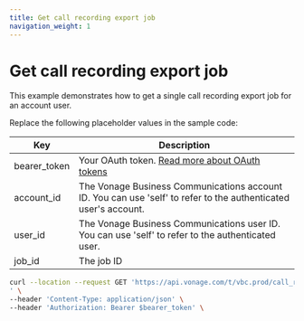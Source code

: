 ```yaml
---
title: Get call recording export job
navigation_weight: 1
---
```


# Get call recording export job

This example demonstrates how to get a single call recording export job for an account user.

Replace the following placeholder values in the sample code:

| Key | Description |
| --- | ----------- |
| bearer_token      | Your OAuth token. [Read more about OAuth tokens](/getting-started/create-a-developer-account) |
| account_id        | The Vonage Business Communications account ID. You can use 'self' to refer to the authenticated user's account. |
| user_id           | The Vonage Business Communications user ID. You can use 'self' to refer to the authenticated user. |
| job_id            | The job ID |

``` bash
curl --location --request GET 'https://api.vonage.com/t/vbc.prod/call_recording/api/accounts/$account_id/users/$user_id/call_recordings/jobs/$job_id
' \
--header 'Content-Type: application/json' \
--header 'Authorization: Bearer $bearer_token' \
```
